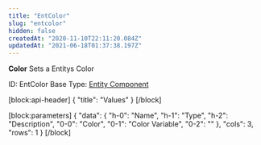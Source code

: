 ```yaml
---
title: "EntColor"
slug: "entcolor"
hidden: false
createdAt: "2020-11-10T22:11:20.084Z"
updatedAt: "2021-06-18T01:37:38.197Z"
---
```

**Color**
Sets a Entitys Color

ID: EntColor
Base Type: [Entity Component](doc:componententity)

[block:api-header]
{
  "title": "Values"
}
[/block]

[block:parameters]
{
  "data": {
    "h-0": "Name",
    "h-1": "Type",
    "h-2": "Description",
    "0-0": "Color",
    "0-1": "Color Variable",
    "0-2": ""
  },
  "cols": 3,
  "rows": 1
}
[/block]